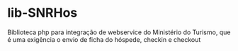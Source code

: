 lib-SNRHos
==========

Biblioteca php para integração de webservice do Ministério do Turismo, que é uma exigência o envio de ficha do hóspede, checkin e checkout
